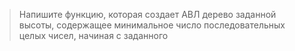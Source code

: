 > Напишите функцию, которая создает АВЛ дерево заданной высоты, содержащее минимальное число последовательных целых чисел, начиная с заданного
